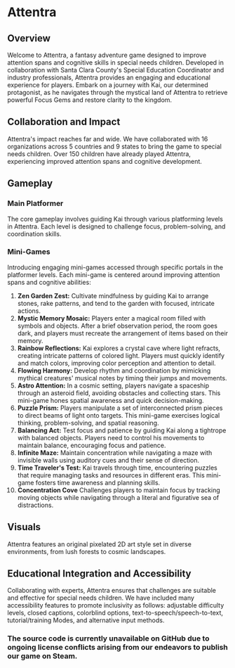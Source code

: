 # Attentra

## Overview

Welcome to Attentra, a fantasy adventure game designed to improve attention spans and cognitive skills in special needs children. Developed in collaboration with Santa Clara County's Special Education Coordinator and industry professionals, Attentra provides an engaging and educational experience for players. Embark on a journey with Kai, our determined protagonist, as he navigates through the mystical land of Attentra to retrieve powerful Focus Gems and restore clarity to the kingdom.

## Collaboration and Impact

Attentra's impact reaches far and wide. We have collaborated with 16 organizations across 5 countries and 9 states to bring the game to special needs children. Over 150 children have already played Attentra, experiencing improved attention spans and cognitive development.

## Gameplay

### Main Platformer

The core gameplay involves guiding Kai through various platforming levels in Attentra. Each level is designed to challenge focus, problem-solving, and coordination skills.

### Mini-Games

Introducing engaging mini-games accessed through specific portals in the platformer levels. Each mini-game is centered around improving attention spans and cognitive abilities:

1. **Zen Garden Zest:** Cultivate mindfulness by guiding Kai to arrange stones, rake patterns, and tend to the garden with focused, intricate actions.
2. **Mystic Memory Mosaic:** Players enter a magical room filled with symbols and objects. After a brief observation period, the room goes dark, and players must recreate the arrangement of items based on their memory.
3. **Rainbow Reflections:** Kai explores a crystal cave where light refracts, creating intricate patterns of colored light. Players must quickly identify and match colors, improving color perception and attention to detail.
4. **Flowing Harmony:** Develop rhythm and coordination by mimicking mythical creatures' musical notes by timing their jumps and movements.
5. **Astro Attention:** In a cosmic setting, players navigate a spaceship through an asteroid field, avoiding obstacles and collecting stars. This mini-game hones spatial awareness and quick decision-making.
6. **Puzzle Prism:** Players manipulate a set of interconnected prism pieces to direct beams of light onto targets. This mini-game exercises logical thinking, problem-solving, and spatial reasoning.
7. **Balancing Act:** Test focus and patience by guiding Kai along a tightrope with balanced objects. Players need to control his movements to maintain balance, encouraging focus and patience.
8. **Infinite Maze:** Maintain concentration while navigating a maze with invisible walls using auditory cues and their sense of direction.
9. **Time Traveler's Test:** Kai travels through time, encountering puzzles that require managing tasks and resources in different eras. This mini-game fosters time awareness and planning skills.
10. **Concentration Cove** Challenges players to maintain focus by tracking moving objects while navigating through a literal and figurative sea of distractions.

## Visuals

Attentra features an original pixelated 2D art style set in diverse environments, from lush forests to cosmic landscapes.

## Educational Integration and Accessibility

Collaborating with experts, Attentra ensures that challenges are suitable and effective for special needs children. We have included many accessibility features to promote inclusivity as follows: adjustable difficulty levels, closed captions, colorblind options, text-to-speech/speech-to-text, tutorial/training Modes, and alternative input methods.

### The source code is currently unavailable on GitHub due to ongoing license conflicts arising from our endeavors to publish our game on Steam.
